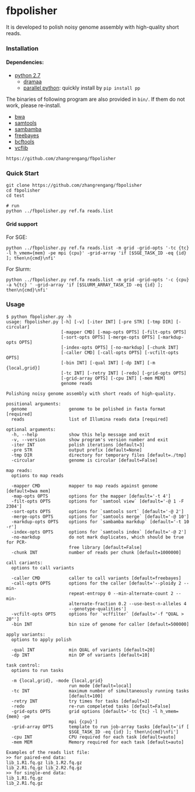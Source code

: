 # fbpolisher
It is developed to polish noisy genome assembly with high-quality short reads. 

### Installation ###
#### Dependencies:
+ [python 2.7](https://www.python.org/)  
	+ [dramaa](https://github.com/pygridtools/drmaa-python)
	+ [parallel python](https://www.parallelpython.com/): quickly install by `pip install pp`  

The binaries of following program are also provided in `bin/`. If them do not work, please re-install.
+ [bwa](https://github.com/lh3/bwa)
+ [samtools](https://github.com/samtools/samtools)
+ [sambamba](https://github.com/biod/sambamba)
+ [freebayes](https://github.com/ekg/freebayes)
+ [bcftools](https://github.com/samtools/bcftools)
+ [vcflib](https://github.com/vcflib/vcflib)

```
https://github.com/zhangrengang/fbpolisher
```

### Quick Start ###
```
git clone https://github.com/zhangrengang/fbpolisher
cd fbpolisher
cd test

# run
python ../fbpolisher.py ref.fa reads.list
```
#### Grid support ####

For SGE:
```
python ../fbpolisher.py ref.fa reads.list -m grid -grid-opts '-tc {tc} -l h_vmem={mem} -pe mpi {cpu}' -grid-array 'if [$SGE_TASK_ID -eq {id} ]; then\n{cmd}\nfi'
```
For Slurm:
```
python ../fbpolisher.py ref.fa reads.list -m grid -grid-opts '-c {cpu} -a %{tc} ' -grid-array 'if [$SLURM_ARRAY_TASK_ID -eq {id} ]; then\n{cmd}\nfi'
```

### Usage ###
```
$ python fbpolisher.py -h
usage: fbpolisher.py [-h] [-v] [-iter INT] [-pre STR] [-tmp DIR] [-circular]
                     [-mapper CMD] [-map-opts OPTS] [-filt-opts OPTS]
                     [-sort-opts OPTS] [-merge-opts OPTS] [-markdup-opts OPTS]
                     [-index-opts OPTS] [-no-markdup] [-chunk INT]
                     [-caller CMD] [-call-opts OPTS] [-vcfilt-opts OPTS]
                     [-bin INT] [-qual INT] [-dp INT] [-m {local,grid}]
                     [-tc INT] [-retry INT] [-redo] [-grid-opts OPTS]
                     [-grid-array OPTS] [-cpu INT] [-mem MEM]
                     genome reads

Polishing noisy genome assembly with short reads of high-quality.

positional arguments:
  genome                genome to be polished in fasta format [required]
  reads                 list of Illumina reads data [required]

optional arguments:
  -h, --help            show this help message and exit
  -v, --version         show program's version number and exit
  -iter INT             polish iterations [default=3]
  -pre STR              output prefix [default=None]
  -tmp DIR              directory for temporary files [default=./tmp]
  -circular             genome is circular [default=False]

map reads:
  options to map reads

  -mapper CMD           mapper to map reads against genome [default=bwa mem]
  -map-opts OPTS        options for the mapper [default='-t 4']
  -filt-opts OPTS       options for `samtool view` [default='-@ 1 -F 2304']
  -sort-opts OPTS       options for `samtools sort` [default='-@ 2']
  -merge-opts OPTS      options for `samtools merge` [default='-@ 10']
  -markdup-opts OPTS    options for `sambamba markdup` [default='-t 10 -r']
  -index-opts OPTS      options for `samtools index` [default='-@ 2']
  -no-markdup           do not mark duplicates, which should be true for PCR-
                        free library [default=False]
  -chunk INT            number of reads per chunk [default=1000000]

call cariants:
  options to call variants

  -caller CMD           caller to call variants [default=freebayes]
  -call-opts OPTS       options for the caller [default='--ploidy 2 --min-
                        repeat-entropy 0 --min-alternate-count 2 --min-
                        alternate-fraction 0.2 --use-best-n-alleles 4
                        --genotype-qualities']
  -vcfilt-opts OPTS     options for `vcffilter` [default='-f "QUAL > 20"']
  -bin INT              bin size of genome for caller [default=500000]

apply variants:
  options to apply polish

  -qual INT             min QUAL of variants [default=20]
  -dp INT               min DP of variants [default=10]

task control:
  options to run tasks

  -m {local,grid}, -mode {local,grid}
                        run mode [default=local]
  -tc INT               maximum number of simultaneously running tasks
                        [default=100]
  -retry INT            try times for tasks [default=3]
  -redo                 re-run compeleted tasks [default=False]
  -grid-opts OPTS       grid options [default='-tc {tc} -l h_vmem={mem} -pe
                        mpi {cpu}']
  -grid-array OPTS      template to run job-array tasks [default='if [
                        $SGE_TASK_ID -eq {id} ]; then\n{cmd}\nfi']
  -cpu INT              CPU required for each task [default=auto]
  -mem MEM              Memory required for each task [default=auto]

Examples of the reads list file:
>> for paired-end data:
lib_1.R1.fq.gz lib_1.R2.fq.gz
lib_2.R1.fq.gz lib_2.R2.fq.gz
>> for single-end data:
lib_1.R1.fq.gz
lib_2.R1.fq.gz
```

